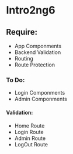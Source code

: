 # Intro2ng6

## Require:
* App Componments
* Backend Validation
* Routing
* Route Protection

### To Do:
* Login Componments
* Admin Componments

#### Validation:
* Home Route
* Login Route
* Admin Route
* LogOut Route